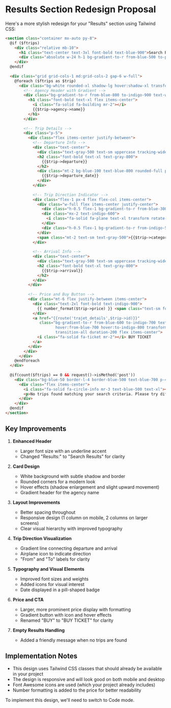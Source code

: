 # Results Section Redesign Proposal

Here's a more stylish redesign for your "Results" section using Tailwind CSS:

```html
<section class="container mx-auto py-8">
  @if ($ftrips)
    <div class="relative mb-10">
      <h1 class="text-center text-3xl font-bold text-blue-900">Search Results</h1>
      <div class="absolute w-24 h-1 bg-gradient-to-r from-blue-500 to-purple-600 bottom-0 left-1/2 transform -translate-x-1/2 mt-2 rounded-full"></div>
    </div>
  @endif
  
  <div class="grid grid-cols-1 md:grid-cols-2 gap-6 w-full">
    @foreach ($ftrips as $trip)
      <div class="bg-white rounded-xl shadow-lg hover:shadow-xl transform hover:-translate-y-1 transition-all duration-300 overflow-hidden border border-gray-100">
        <!-- Agency Header with Gradient -->
        <div class="bg-gradient-to-r from-blue-800 to-indigo-900 text-white p-4">
          <h1 class="font-bold text-xl flex items-center">
            <i class="fa-solid fa-building mr-2"></i>
            {{$trip->agency->name}}
          </h1>
        </div>
        
        <!-- Trip Details -->
        <div class="p-5">
          <div class="flex items-center justify-between">
            <!-- Departure Info -->
            <div class="text-center">
              <div class="text-gray-500 text-sm uppercase tracking-wide">From</div>
              <h2 class="font-bold text-xl text-gray-800">
                {{$trip->departure}}
              </h2>
              <div class="mt-2 bg-blue-100 text-blue-800 rounded-full px-3 py-1 text-sm">
                {{$trip->departure_date}}
              </div>
            </div>
            
            <!-- Trip Direction Indicator -->
            <div class="flex-1 px-4 flex flex-col items-center">
              <div class="w-full flex items-center justify-center">
                <div class="h-0.5 flex-1 bg-gradient-to-r from-blue-300 to-indigo-500"></div>
                <div class="mx-2 text-indigo-600">
                  <i class="fa-solid fa-plane text-xl transform rotate-90"></i>
                </div>
                <div class="h-0.5 flex-1 bg-gradient-to-r from-indigo-500 to-purple-500"></div>
              </div>
              <span class="mt-2 text-sm text-gray-500">{{$trip->category->name}}</span>
            </div>
            
            <!-- Arrival Info -->
            <div class="text-center">
              <div class="text-gray-500 text-sm uppercase tracking-wide">To</div>
              <h2 class="font-bold text-xl text-gray-800">
                {{$trip->arrival}}
              </h2>
            </div>
          </div>
          
          <!-- Price and Buy Button -->
          <div class="mt-6 flex justify-between items-center">
            <div class="text-2xl font-bold text-indigo-900">
              {{ number_format($trip->price) }} <span class="text-sm font-normal">XAF</span>
            </div>
            <a href="{{route('trajet_details',$trip->id)}}" 
               class="bg-gradient-to-r from-blue-600 to-indigo-700 text-white px-6 py-2 rounded-lg 
                      hover:from-blue-700 hover:to-indigo-800 transform hover:scale-105 
                      transition-all duration-200 flex items-center">
              <i class="fa-solid fa-ticket mr-2"></i> BUY TICKET
            </a>
          </div>
        </div>
      </div>
    @endforeach
  </div>
  
  @if(count($ftrips) == 0 && request()->isMethod('post'))
    <div class="bg-blue-50 border-l-4 border-blue-500 text-blue-700 p-4 rounded shadow-md">
      <div class="flex items-center">
        <i class="fa-solid fa-circle-info mr-3 text-blue-500 text-xl"></i>
        <p>No trips found matching your search criteria. Please try different dates or destinations.</p>
      </div>
    </div>
  @endif
</section>
```

## Key Improvements

1. **Enhanced Header**
   - Larger font size with an underline accent
   - Changed "Results:" to "Search Results" for clarity

2. **Card Design**
   - White background with subtle shadow and border
   - Rounded corners for a modern look
   - Hover effects (shadow enlargement and slight upward movement)
   - Gradient header for the agency name

3. **Layout Improvements**
   - Better spacing throughout
   - Responsive design (1 column on mobile, 2 columns on larger screens)
   - Clear visual hierarchy with improved typography

4. **Trip Direction Visualization**
   - Gradient line connecting departure and arrival
   - Airplane icon to indicate direction
   - "From" and "To" labels for clarity

5. **Typography and Visual Elements**
   - Improved font sizes and weights
   - Added icons for visual interest
   - Date displayed in a pill-shaped badge

6. **Price and CTA**
   - Larger, more prominent price display with formatting
   - Gradient button with icon and hover effects
   - Renamed "BUY" to "BUY TICKET" for clarity

7. **Empty Results Handling**
   - Added a friendly message when no trips are found

## Implementation Notes

- This design uses Tailwind CSS classes that should already be available in your project
- The design is responsive and will look good on both mobile and desktop
- Font Awesome icons are used (which your project already includes)
- Number formatting is added to the price for better readability

To implement this design, we'll need to switch to Code mode.